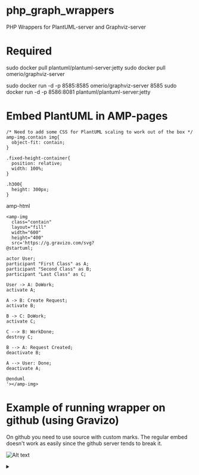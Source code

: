 # php_graph_wrappers
PHP Wrappers for PlantUML-server and Graphviz-server

# Required
sudo docker pull plantuml/plantuml-server:jetty
sudo docker pull omerio/graphviz-server

sudo docker run -d -p 8585:8585 omerio/graphviz-server 8585
sudo docker run -d -p 8586:8081 plantuml/plantuml-server:jetty

# Embed PlantUML in AMP-pages

```
/* Need to add some CSS for PlantUML scaling to work out of the box */
amp-img.contain img{
  object-fit: contain;
}

.fixed-height-container{
  position: relative;
  width: 100%;
}

.h300{
  height: 300px;
}
```


amp-html
```
<amp-img
  class="contain" 
  layout="fill"
  width="600"
  height="400"
  src='https://g.gravizo.com/svg?
@startuml;

actor User;
participant "First Class" as A;
participant "Second Class" as B;
participant "Last Class" as C;

User -> A: DoWork;
activate A;

A -> B: Create Request;
activate B;

B -> C: DoWork;
activate C;

C --> B: WorkDone;
destroy C;

B --> A: Request Created;
deactivate B;

A --> User: Done;
deactivate A;

@enduml
'></amp-img>
```

# Example of running wrapper on github (using Gravizo)

On github you need to use source with custom marks. The regular embed doesn't work as easily since the github server tends to break it.

![Alt text](https://g.gravizo.com/source/custom_mark10?https://raw.githubusercontent.com/AngeliqueDawnbringer/php_graph_wrappers/master/README.md)

<details> 
<summary></summary>
custom_mark10
@startuml;

actor User;
participant "First Class" as A;
participant "Second Class" as B;
participant "Last Class" as C;

User -> A: DoWork;
activate A;

A -> B: Create Request;
activate B;

B -> C: DoWork;
activate C;

C --> B: WorkDone;
destroy C;

B --> A: Request Created;
deactivate B;

A --> User: Done;
deactivate A;

@enduml
custom_mark10
</details>
